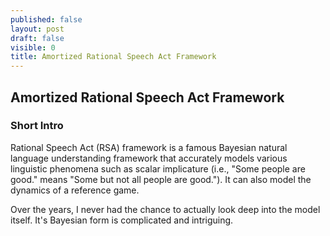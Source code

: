 ```yaml
---
published: false
layout: post
draft: false
visible: 0
title: Amortized Rational Speech Act Framework
---
```

## Amortized Rational Speech Act Framework

### Short Intro

Rational Speech Act (RSA) framework is a famous Bayesian natural language understanding framework that accurately models various linguistic phenomena such as scalar implicature (i.e., "Some people are good." means "Some but not all people are good."). It can also model the dynamics of a reference game.

Over the years, I never had the chance to actually look deep into the model itself. It's Bayesian form is complicated and intriguing.
